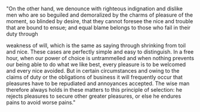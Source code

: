 "On the other hand, we denounce with 
righteous indignation and dislike men who 
are so beguiled and demoralized by the 
charms of pleasure of the moment, so 
blinded by desire, that they cannot 
foresee the nice and trouble that are 
bound to ensue; and equal blame belongs 
to those who fail in their duty through 

weakness of will, which is the same as 
saying through shrinking from toil and 
nice. These cases are perfectly simple 
and 
easy to distinguish. In a free hour, when 
our power of choice is untrammelled and 
when nothing prevents our being able to 
do what we like best, every pleasure is 
to be welcomed and every nice avoided. 
But in certain circumstances and owing to 
the claims of duty or the obligations of 
business it will frequently occur that 
pleasures have to be repudiated and 
annoyances accepted. The wise man 
therefore always holds in these matters 
to this principle of selection: he 
rejects 
pleasures to secure other greater 
pleasures, or else he endures pains to 
avoid worse pains."

